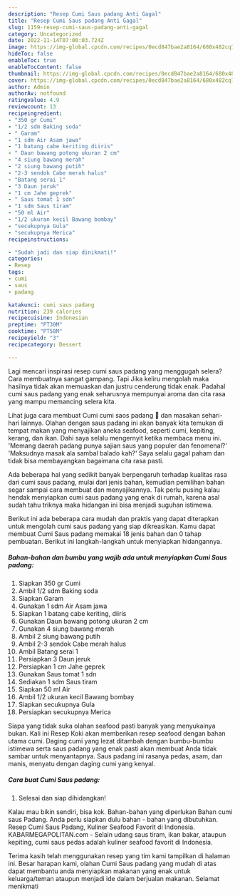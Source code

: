 ```yaml
---
description: "Resep Cumi Saus padang Anti Gagal"
title: "Resep Cumi Saus padang Anti Gagal"
slug: 1159-resep-cumi-saus-padang-anti-gagal
category: Uncategorized
date: 2022-11-14T07:00:03.724Z
image: https://img-global.cpcdn.com/recipes/0ecd847bae2a8164/680x482cq70/cumi-saus-padang-foto-resep-utama.jpg
hideToc: false
enableToc: true
enableTocContent: false
thumbnail: https://img-global.cpcdn.com/recipes/0ecd847bae2a8164/680x482cq70/cumi-saus-padang-foto-resep-utama.jpg
cover: https://img-global.cpcdn.com/recipes/0ecd847bae2a8164/680x482cq70/cumi-saus-padang-foto-resep-utama.jpg
author: Admin
authorAv: notfound
ratingvalue: 4.9
reviewcount: 13
recipeingredient:
- "350 gr Cumi"
- "1/2 sdm Baking soda"
- " Garam"
- "1 sdm Air Asam jawa"
- "1 batang cabe keriting diiris"
- " Daun bawang potong ukuran 2 cm"
- "4 siung bawang merah"
- "2 siung bawang putih"
- "2-3 sendok Cabe merah halus"
- "Batang serai 1"
- "3 Daun jeruk"
- "1 cm Jahe geprek"
- " Saus tomat 1 sdn"
- "1 sdm Saus tiram"
- "50 ml Air"
- "1/2 ukuran kecil Bawang bombay"
- "secukupnya Gula"
- "secukupnya Merica"
recipeinstructions:

- "Sudah jadi dan siap dinikmati!"
categories:
- Resep
tags:
- cumi
- saus
- padang

katakunci: cumi saus padang 
nutrition: 239 calories
recipecuisine: Indonesian
preptime: "PT30M"
cooktime: "PT58M"
recipeyield: "3"
recipecategory: Dessert

---
```



Lagi mencari inspirasi resep cumi saus padang yang menggugah selera? Cara membuatnya sangat gampang. Tapi Jika keliru mengolah maka hasilnya tidak akan memuaskan dan justru cenderung tidak enak. Padahal cumi saus padang yang enak seharusnya mempunyai aroma dan cita rasa yang mampu memancing selera kita.


Lihat juga cara membuat Cumi cumi saos padang 🦑 dan masakan sehari-hari lainnya. Olahan dengan saus padang ini akan banyak kita temukan di tempat makan yang menyajikan aneka seafood, seperti cumi, kepiting, kerang, dan ikan. Dahi saya selalu mengernyit ketika membaca menu ini. &#39;Memang daerah padang punya sajian saus yang populer dan fenomenal?&#39; &#39;Maksudnya masak ala sambal balado kah?&#39; Saya selalu gagal paham dan tidak bisa membayangkan bagaimana cita rasa pasti.

Ada beberapa hal yang sedikit banyak berpengaruh terhadap kualitas rasa dari cumi saus padang, mulai dari jenis bahan, kemudian pemilihan bahan segar sampai cara membuat dan menyajikannya. Tak perlu pusing kalau hendak menyiapkan cumi saus padang yang enak di rumah, karena asal sudah tahu triknya maka hidangan ini bisa menjadi suguhan istimewa.


Berikut ini ada beberapa cara mudah dan praktis yang dapat diterapkan untuk mengolah cumi saus padang yang siap dikreasikan. Kamu dapat membuat Cumi Saus padang memakai 18 jenis bahan dan 0 tahap pembuatan. Berikut ini langkah-langkah untuk menyiapkan hidangannya.

<!--inarticleads1-->

##### Bahan-bahan dan bumbu yang wajib ada untuk menyiapkan Cumi Saus padang:

1. Siapkan 350 gr Cumi
1. Ambil 1/2 sdm Baking soda
1. Siapkan  Garam
1. Gunakan 1 sdm Air Asam jawa
1. Siapkan 1 batang cabe keriting, diiris
1. Gunakan  Daun bawang potong ukuran 2 cm
1. Gunakan 4 siung bawang merah
1. Ambil 2 siung bawang putih
1. Ambil 2-3 sendok Cabe merah halus
1. Ambil Batang serai 1
1. Persiapkan 3 Daun jeruk
1. Persiapkan 1 cm Jahe geprek
1. Gunakan  Saus tomat 1 sdn
1. Sediakan 1 sdm Saus tiram
1. Siapkan 50 ml Air
1. Ambil 1/2 ukuran kecil Bawang bombay
1. Siapkan secukupnya Gula
1. Persiapkan secukupnya Merica


Siapa yang tidak suka olahan seafood pasti banyak yang menyukainya bukan. Kali ini Resep Koki akan memberikan resep seafood dengan bahan utama cumi. Daging cumi yang lezat ditambah dengan bumbu-bumbu istimewa serta saus padang yang enak pasti akan membuat Anda tidak sambar untuk menyantapnya. Saus padang ini rasanya pedas, asam, dan manis, menyatu dengan daging cumi yang kenyal. 

<!--inarticleads2-->

##### Cara buat Cumi Saus padang:


1. Selesai dan siap dihidangkan!

Kalau mau bikin sendiri, bisa kok. Bahan-bahan yang diperlukan Bahan cumi saus Padang. Anda perlu siapkan dulu bahan - bahan yang dibutuhkan. Resep Cumi Saus Padang, Kuliner Seafood Favorit di Indonesia. KABARMEGAPOLITAN.com - Selain udang saus tiram, ikan bakar, ataupun kepiting, cumi saus pedas adalah kuliner seafood favorit di Indonesia. 

Terima kasih telah menggunakan resep yang tim kami tampilkan di halaman ini. Besar harapan kami, olahan Cumi Saus padang yang mudah di atas dapat membantu anda menyiapkan makanan yang enak untuk keluarga/teman ataupun menjadi ide dalam berjualan makanan. Selamat menikmati

